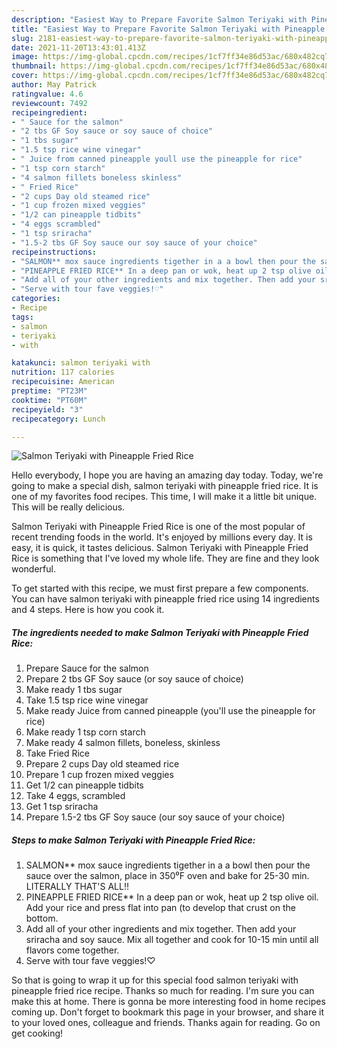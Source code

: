 ```yaml
---
description: "Easiest Way to Prepare Favorite Salmon Teriyaki with Pineapple Fried Rice"
title: "Easiest Way to Prepare Favorite Salmon Teriyaki with Pineapple Fried Rice"
slug: 2181-easiest-way-to-prepare-favorite-salmon-teriyaki-with-pineapple-fried-rice
date: 2021-11-20T13:43:01.413Z
image: https://img-global.cpcdn.com/recipes/1cf7ff34e86d53ac/680x482cq70/salmon-teriyaki-with-pineapple-fried-rice-recipe-main-photo.jpg
thumbnail: https://img-global.cpcdn.com/recipes/1cf7ff34e86d53ac/680x482cq70/salmon-teriyaki-with-pineapple-fried-rice-recipe-main-photo.jpg
cover: https://img-global.cpcdn.com/recipes/1cf7ff34e86d53ac/680x482cq70/salmon-teriyaki-with-pineapple-fried-rice-recipe-main-photo.jpg
author: May Patrick
ratingvalue: 4.6
reviewcount: 7492
recipeingredient:
- " Sauce for the salmon"
- "2 tbs GF Soy sauce or soy sauce of choice"
- "1 tbs sugar"
- "1.5 tsp rice wine vinegar"
- " Juice from canned pineapple youll use the pineapple for rice"
- "1 tsp corn starch"
- "4 salmon fillets boneless skinless"
- " Fried Rice"
- "2 cups Day old steamed rice"
- "1 cup frozen mixed veggies"
- "1/2 can pineapple tidbits"
- "4 eggs scrambled"
- "1 tsp sriracha"
- "1.5-2 tbs GF Soy sauce our soy sauce of your choice"
recipeinstructions:
- "SALMON** mox sauce ingredients tigether in a a bowl then pour the sauce over the salmon, place in 350⁰F oven and bake for 25-30 min. LITERALLY THAT&#39;S ALL!!"
- "PINEAPPLE FRIED RICE** In a deep pan or wok, heat up 2 tsp olive oil. Add your rice and press flat into pan (to develop that crust on the bottom."
- "Add all of your other ingredients and mix together. Then add your sriracha and soy sauce. Mix all together and cook for 10-15 min until all flavors come together."
- "Serve with tour fave veggies!♡"
categories:
- Recipe
tags:
- salmon
- teriyaki
- with

katakunci: salmon teriyaki with 
nutrition: 117 calories
recipecuisine: American
preptime: "PT23M"
cooktime: "PT60M"
recipeyield: "3"
recipecategory: Lunch

---
```



![Salmon Teriyaki with Pineapple Fried Rice](https://img-global.cpcdn.com/recipes/1cf7ff34e86d53ac/680x482cq70/salmon-teriyaki-with-pineapple-fried-rice-recipe-main-photo.jpg)

Hello everybody, I hope you are having an amazing day today. Today, we're going to make a special dish, salmon teriyaki with pineapple fried rice. It is one of my favorites food recipes. This time, I will make it a little bit unique. This will be really delicious.

Salmon Teriyaki with Pineapple Fried Rice is one of the most popular of recent trending foods in the world. It's enjoyed by millions every day. It is easy, it is quick, it tastes delicious. Salmon Teriyaki with Pineapple Fried Rice is something that I've loved my whole life. They are fine and they look wonderful.




To get started with this recipe, we must first prepare a few components. You can have salmon teriyaki with pineapple fried rice using 14 ingredients and 4 steps. Here is how you cook it.

<!--inarticleads1-->

##### The ingredients needed to make Salmon Teriyaki with Pineapple Fried Rice:

1. Prepare  Sauce for the salmon
1. Prepare 2 tbs GF Soy sauce (or soy sauce of choice)
1. Make ready 1 tbs sugar
1. Take 1.5 tsp rice wine vinegar
1. Make ready  Juice from canned pineapple (you&#39;ll use the pineapple for rice)
1. Make ready 1 tsp corn starch
1. Make ready 4 salmon fillets, boneless, skinless
1. Take  Fried Rice
1. Prepare 2 cups Day old steamed rice
1. Prepare 1 cup frozen mixed veggies
1. Get 1/2 can pineapple tidbits
1. Take 4 eggs, scrambled
1. Get 1 tsp sriracha
1. Prepare 1.5-2 tbs GF Soy sauce (our soy sauce of your choice)




<!--inarticleads2-->

##### Steps to make Salmon Teriyaki with Pineapple Fried Rice:

1. SALMON** mox sauce ingredients tigether in a a bowl then pour the sauce over the salmon, place in 350⁰F oven and bake for 25-30 min. LITERALLY THAT&#39;S ALL!!
1. PINEAPPLE FRIED RICE** In a deep pan or wok, heat up 2 tsp olive oil. Add your rice and press flat into pan (to develop that crust on the bottom.
1. Add all of your other ingredients and mix together. Then add your sriracha and soy sauce. Mix all together and cook for 10-15 min until all flavors come together.
1. Serve with tour fave veggies!♡




So that is going to wrap it up for this special food salmon teriyaki with pineapple fried rice recipe. Thanks so much for reading. I'm sure you can make this at home. There is gonna be more interesting food in home recipes coming up. Don't forget to bookmark this page in your browser, and share it to your loved ones, colleague and friends. Thanks again for reading. Go on get cooking!
